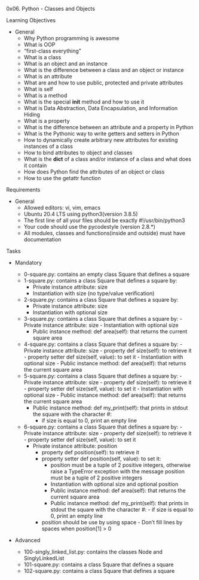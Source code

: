 0x06. Python - Classes and Objects

Learning Objectives
- General
	- Why Python programming is awesome
	- What is OOP
	- “first-class everything”
	- What is a class
	- What is an object and an instance
	- What is the difference between a class and an object or instance
	- What is an attribute
	- What are and how to use public, protected and private attributes
	- What is self
	- What is a method
	- What is the special __init__ method and how to use it
	- What is Data Abstraction, Data Encapsulation, and Information Hiding
	- What is a property
	- What is the difference between an attribute and a property in Python
	- What is the Pythonic way to write getters and setters in Python
	- How to dynamically create arbitrary new attributes for existing instances of a class
	- How to bind attributes to object and classes
	- What is the __dict__ of a class and/or instance of a class and what does it contain
	- How does Python find the attributes of an object or class
	- How to use the getattr function

Requirements
- General
	- Allowed editors: vi, vim, emacs
	- Ubuntu 20.4 LTS using python3(version 3.8.5)
	- The first line of all your files should be exactly #!/usr/bin/python3
	- Your code should use the pycodestyle (version 2.8.*)
	- All modules, classes and functions(inside and outside) must have documentation

Tasks
- Mandatory
	- 0-square.py: contains an empty class Square that defines a square
	- 1-square.py: contains a class Square that defines a square by:
		- Private instance attribute: size
		- Instantiation with size (no type/value verification)
	- 2-square.py: contains a class Square that defines a square by:
		- Private instance attribute: size
		- Instantiation with optional size
	- 3-square.py: contains a class Square that defines a square by:
                - Private instance attribute: size
                - Instantiation with optional size
		- Public instance method: def area(self): that returns the current square area
	- 4-square.py: contains a class Square that defines a square by:
                - Private instance attribute: size
			- property def size(self): to retrieve it
			- property setter def size(self, value): to set it
                - Instantiation with optional size
                - Public instance method: def area(self): that returns the current square area
	- 5-square.py: contains a class Square that defines a square by:
                - Private instance attribute: size
                        - property def size(self): to retrieve it
                        - property setter def size(self, value): to set it
                - Instantiation with optional size
                - Public instance method: def area(self): that returns the current square area
		- Public instance method: def my_print(self): that prints in stdout the square
		with the character #:
			- if size is equal to 0, print an empty line
	- 6-square.py: contains a class Square that defines a square by:
                - Private instance attribute: size
                        - property def size(self): to retrieve it
                        - property setter def size(self, value): to set it
		- Private instance attribute: position
			- property def position(self): to retrieve it
			- property setter def position(self, value): to set it:
				- position must be a tuple of 2 positive integers, otherwise raise
				a TypeError exception with the message position must be a tuple of
				2 positive integers
                - Instantiation with optional size and optional position
                - Public instance method: def area(self): that returns the current square area
                - Public instance method: def my_print(self): that prints in stdout the square
                with the character #:
                        - if size is equal to 0, print an empty line
			- position should be use by using space - Don’t fill lines by spaces when
			position[1] > 0

- Advanced
	- 100-singly_linked_list.py: contains the classes Node and SinglyLinkedList
	- 101-square.py: contains a class Square that defines a square
	- 102-square.py: contains a class Square that defines a square
